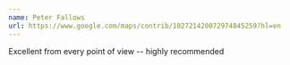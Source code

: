 ```yaml
---
name: Peter Fallows
url: https://www.google.com/maps/contrib/102721420072974845259?hl=en
---
```


Excellent from every point of view -- highly recommended

